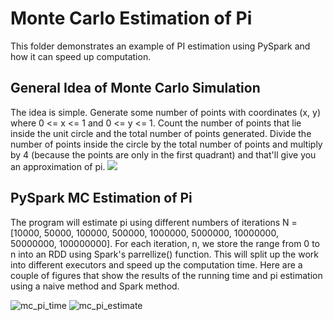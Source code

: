 # Monte Carlo Estimation of Pi
This folder demonstrates an example of PI estimation using PySpark and how it can speed up computation.

## General Idea of Monte Carlo Simulation
The idea is simple. Generate some number of points with coordinates (x, y) where 0 <= x <= 1 and 0 <= y <= 1. 
Count the number of points that lie inside the unit circle and the total number of points generated. 
Divide the number of points inside the circle by the total number of points and multiply by 4 (because the points are only in the first quadrant) and that'll give you an approximation of pi.
![](https://nclab.com/wp-content/media/2017/08/pi1.gif)

## PySpark MC Estimation of Pi
The program will estimate pi using different numbers of iterations N = [10000, 50000, 100000, 500000, 1000000, 5000000, 10000000, 50000000, 100000000]. For each iteration, n, we 
store the range from 0 to n into an RDD using Spark's parrellize() function. This will split up the work into different executors and speed up the computation time. Here are a
couple of figures that show the results of the running time and pi estimation using a naive method and Spark method.  

![mc_pi_time](https://github.com/johnsonlien/CSCI-596/blob/main/PySpark_MC_Pi_Example/pyspark_mc_pi_timing.png?raw=true) 
![mc_pi_estimate](https://github.com/johnsonlien/CSCI-596/blob/main/PySpark_MC_Pi_Example/pyspark_mc_pi_estimations.png?raw=true)
